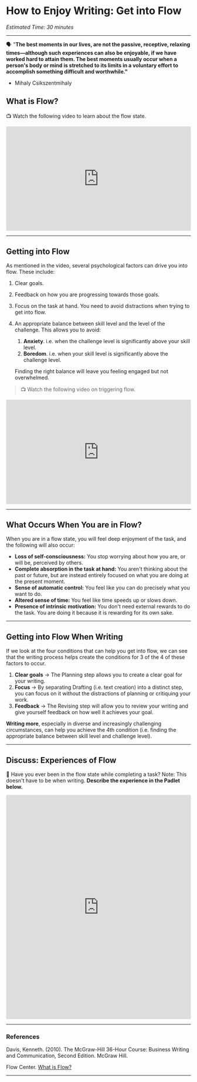 # How to Enjoy Writing: Get into Flow

*Estimated Time: 30 minutes*

---

<aside>


🗣 "**The best moments in our lives, are not the passive, receptive, relaxing times—although such experiences can also be enjoyable, if we have worked hard to attain them. The best moments usually occur when a person's body or mind is stretched to its limits in a voluntary effort to accomplish something difficult and worthwhile."**

- Mihaly Csikszentmihaly
</aside>

## What is Flow?

<aside>

📺 Watch the following video to learn about the flow state.

</aside>

<div style="position: relative; padding-bottom: 56.25%; height: 0;"><iframe src="https://www.youtube.com/embed/1zLaYx7YPVc" title="YouTube video player" frameborder="0" allow="accelerometer; autoplay; clipboard-write; encrypted-media; gyroscope; picture-in-picture" allowfullscreen style="position: absolute; top: 0; left: 0; width: 100%; height: 100%;"></iframe></div>

---

## Getting into Flow

As mentioned in the video, several psychological factors can drive you into flow. These include:

1. Clear goals.
2. Feedback on how you are progressing towards those goals.
3. Focus on the task at hand. You need to avoid distractions when trying to get into flow.
4. An appropriate balance between skill level and the level of the challenge. This allows you to avoid:
    1. **Anxiety**. i.e. when the challenge level is significantly above your skill level.
    2. **Boredom**. i.e. when your skill level is significantly above the challenge level. 
    
    Finding the right balance will leave you feeling engaged but not overwhelmed.

> 📺 Watch the following video on triggering flow.

<div style="position: relative; padding-bottom: 56.25%; height: 0;"><iframe src="https://www.youtube.com/embed/znwUCNrjpD4" title="YouTube video player" frameborder="0" allow="accelerometer; autoplay; clipboard-write; encrypted-media; gyroscope; picture-in-picture" allowfullscreen style="position: absolute; top: 0; left: 0; width: 100%; height: 100%;"></iframe></div>   

---

## What Occurs When You are in Flow?

When you are in a flow state, you will feel deep enjoyment of the task, and the following will also occur:

- **Loss of self-consciousness:** You stop worrying about how you are, or will be, perceived by others.
- **Complete absorption in the task at hand:** You aren't thinking about the past or future, but are instead entirely focused on what you are doing at the present moment.
- **Sense of automatic control:** You feel like you can do precisely what you want to do.
- **Altered sense of time:** You feel like time speeds up or slows down.
- **Presence of intrinsic motivation:** You don't need external rewards to do the task. You are doing it because it is rewarding for its own sake.

---

## Getting into Flow When Writing

If we look at the four conditions that can help you get into flow, we can see that the writing process helps create the conditions for 3 of the 4 of these factors to occur.

1. **Clear goals** → The Planning step allows you to create a clear goal for your writing.
2. **Focus** → By separating Drafting (i.e. text creation) into a distinct step, you can focus on it without the distractions of planning or critiquing your work.
3. **Feedback** → The Revising step will allow you to review your writing and give yourself feedback on how well it achieves your goal.

**Writing more**, especially in diverse and increasingly challenging circumstances, can help you achieve the 4th condition (i.e. finding the appropriate balance between skill level and challenge level).

---

## Discuss: Experiences of Flow

<aside>

💬 Have you ever been in the flow state while completing a task? Note: This doesn't have to be when writing. 
**Describe the experience in the Padlet below.**

</aside>

<div style="border:1px solid rgba(0,0,0,0.1);border-radius:2px;box-sizing:border-box;overflow:hidden;position:relative;width:100%;background:#F4F4F4"><iframe src="https://padlet.com/curriculumpad/p9pld6gxv0rvaqqa" frameborder="0" allow="camera;microphone;geolocation" style="width:100%;height:608px;display:block;padding:0;margin:0"></iframe></div>

---

### References

Davis, Kenneth. (2010). The McGraw-Hill 36-Hour Course: Business Writing and Communication, Second Edition. McGraw Hill.

Flow Center. [What is Flow?](https://www.flowcentre.org/9-dimensions-to-flow)

---



